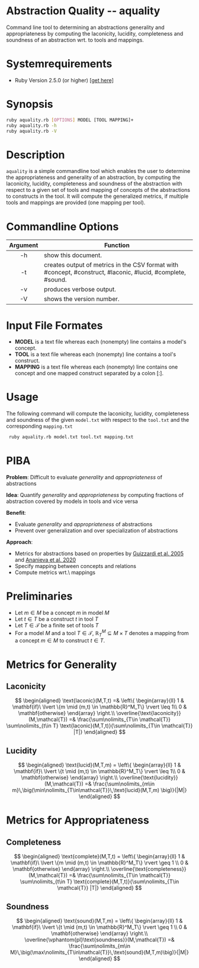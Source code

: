 # Abstraction Quality -- aquality

Command line tool to determining an abstractions generality and appropriateness
by computing the laconicity, lucidity, completeness and soundness of an 
abstraction wrt. to tools and mappings. 

# Systemrequirements

* Ruby Version 2.5.0 (or higher) [\[get here\]](https://www.ruby-lang.org/de/downloads/)

# Synopsis

```bash
ruby aquality.rb [OPTIONS] MODEL [TOOL MAPPING]+
ruby aquality.rb -h
ruby aquality.rb -V
```

# Description

`aquality` is a simple commandline tool which enables the user to determine the 
appropriateness and generality of an abstraction, by computing the laconicity, 
lucidity, completeness and soundness of the abstraction with respect to a given
set of tools and mapping of concepts of the abstractions to constructs in the 
tool. It will compute the generalized metrics, if multiple tools and mappings
are provided (one mapping per tool).

# Commandline Options

| Argument           | Function                                                |
|:------------------:|---------------------------------------------------------|
|-h                  | show this document.
|-t                  | creates output of metrics in the CSV format with #concept, #construct, #laconic, #lucid, #complete, #sound.
|-v                  | produces verbose output.
|-V                  | shows the version number.

# Input File Formates

* **MODEL** is a text file whereas each (nonempty) line contains a model's concept.
* **TOOL** is a text file whereas each (nonempty) line contains a tool's construct.
* **MAPPING** is a text file whereas each (nonempty) line contains one concept and one mapped construct separated by a colon [:].

# Usage

The following command will compute the laconicity, lucidity, completeness and soundness of the given `model.txt` with respect to the `tool.txt` and the corresponding `mapping.txt`

```bash
 ruby aquality.rb model.txt tool.txt mapping.txt
```

# PIBA

**Problem**: Difficult to evaluate _generality_ and _appropriateness_ of abstractions

**Idea**: Quantify _generality_ and _appropriateness_ by computing fractions of abstraction covered by models in tools and vice versa

**Benefit**:
 
* Evaluate _generality_ and _appropriateness_ of abstractions
* Prevent over generalization and over specialization of abstractions

**Approach**:

* Metrics for abstractions based on properties by [Guizzardi et al. 2005](https://doi.org/10.1007/11557432_51) and [Ananieva et al. 2020](https://doi.org/10.1145/3382025.3414955)
* Specify mapping between concepts and relations
* Compute metrics wrt.\ mappings

# Preliminaries

* Let $m \in M$ be a concept $m$ in model $M$
* Let $t \in T$ be a construct $t$ in tool $T$
* Let $T \in \mathcal{T}$ be a finite set of tools $T$
* For a model $M$ and a tool $T\in \mathcal{T}$, $\mathbb{R}^M_T \subseteq M \times T$ denotes a mapping from a concept $m\in M$ to construct $t\in T$.

# Metrics for Generality

## Laconicity

$$
\begin{aligned}
\text{laconic}(M,T,t) =& \left\{
	\begin{array}{ll}
		1  & \mathbf{if}\ \lvert \{m \mid (m,t) \in \mathbb{R}^M_T\} \rvert \leq 1\\
		0  & \mathbf{otherwise}
	\end{array}
    \right.\\
\overline{\text{laconicity}}(M,\mathcal{T}) =& \frac{\sum\nolimits_{T\in \mathcal{T}} \sum\nolimits_{t\in T} \text{laconic}(M,T,t)}{\sum\nolimits_{T\in \mathcal{T}} |T|}
\end{aligned}
$$

## Lucidity

$$
\begin{aligned}
\text{lucid}(M,T,m) = \left\{
	\begin{array}{ll}
	1  & \mathbf{if}\ \lvert \{t \mid (m,t) \in \mathbb{R}^M_T\} \rvert \leq 1\\
	0  & \mathbf{otherwise}
	\end{array}
	\right.\\
\overline{\text{lucidity}}(M,\mathcal{T}) =& \frac{\sum\nolimits_{m\in m}\,\big(\min\nolimits_{T\in\mathcal{T}}\,\text{lucid}(M,T,m) \big)}{|M|}
\end{aligned}
$$

# Metrics for Appropriateness

## Completeness

$$
\begin{aligned}
\text{complete}(M,T,t) = \left\{
	\begin{array}{ll}
	1  & \mathbf{if}\ \lvert \{m \mid (m,t) \in \mathbb{R}^M_T\} \rvert \geq 1 \\
	0  & \mathbf{otherwise}
	\end{array}
	\right.\\
\overline{\text{completeness}}(M,\mathcal{T}) =& \frac{\sum\nolimits_{T\in \mathcal{T}} \sum\nolimits_{t\in T} \text{complete}(M,T,t)}{\sum\nolimits_{T\in \mathcal{T}} |T|}
\end{aligned}
$$


## Soundness

$$
\begin{aligned}
\text{sound}(M,T,m) = \left\{
	\begin{array}{ll}
	1  & \mathbf{if}\ \lvert \{t \mid (m,t) \in \mathbb{R}^M_T\} \rvert \geq 1 \\
	0  & \mathbf{otherwise}
	\end{array}
	\right.\\
\overline{\vphantom{pl}\text{soundness}}(M,\mathcal{T}) =& \frac{\sum\nolimits_{m\in M}\,\big(\max\nolimits_{T\in\mathcal{T}}\,\text{sound}(M,T,m)\big)}{|M|}	
\end{aligned}
$$
